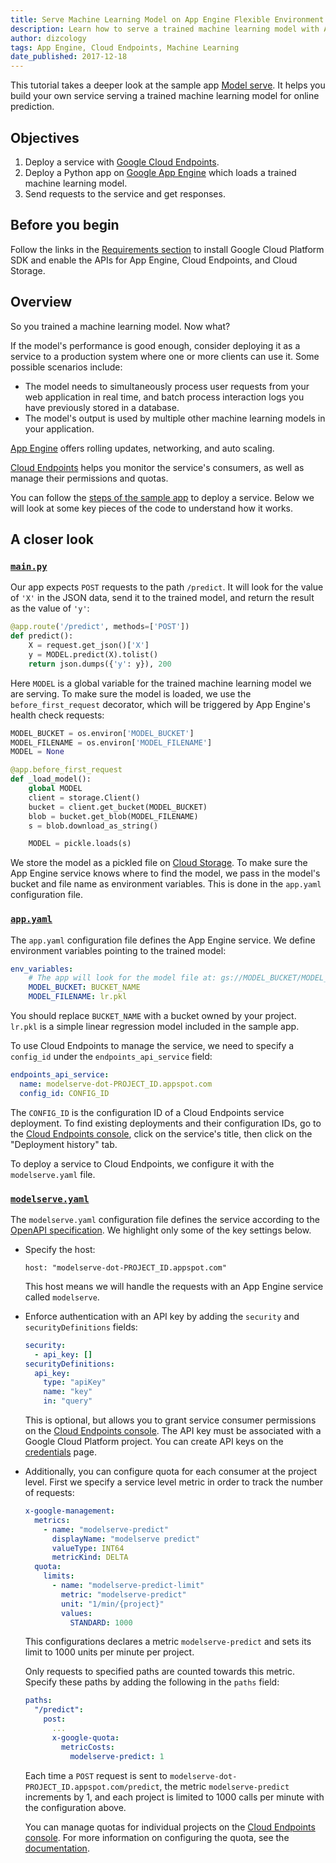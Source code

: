 ```yaml
---
title: Serve Machine Learning Model on App Engine Flexible Environment
description: Learn how to serve a trained machine learning model with App Engine flexible environment.
author: dizcology
tags: App Engine, Cloud Endpoints, Machine Learning
date_published: 2017-12-18
---
```

This tutorial takes a deeper look at the sample app [Model serve][modelserve].
It helps you build your own service serving a trained machine learning model for
online prediction.

## Objectives

1.  Deploy a service with [Google Cloud Endpoints][endpoints].
1.  Deploy a Python app on [Google App Engine][appengine] which loads a trained
    machine learning model.
1.  Send requests to the service and get responses.

## Before you begin

Follow the links in the [Requirements section][requirements] to install Google
Cloud Platform SDK and enable the APIs for App Engine, Cloud Endpoints, and
Cloud Storage.

## Overview

So you trained a machine learning model. Now what?

If the model's performance is good enough, consider deploying it as a service to
a production system where one or more clients can use it. Some possible
scenarios include:

- The model needs to simultaneously process user requests from your web
  application in real time, and batch process interaction logs you have
  previously stored in a database.
- The model's output is used by multiple other machine learning models in your
  application.

[App Engine][appengine] offers rolling updates, networking, and auto scaling.

[Cloud Endpoints][endpoints] helps you monitor the service's consumers, as well
as manage their permissions and quotas.

You can follow the [steps of the sample app][steps] to deploy a service. Below
we will look at some key pieces of the code to understand how it works.

## A closer look

### [`main.py`][main.py]

Our app expects `POST` requests to the path `/predict`.  It will look for the
value of `'X'` in the JSON data, send it to the trained model, and return the
result as the value of `'y'`:

```python
@app.route('/predict', methods=['POST'])
def predict():
    X = request.get_json()['X']
    y = MODEL.predict(X).tolist()
    return json.dumps({'y': y}), 200
```

Here `MODEL` is a global variable for the trained machine learning model we are
serving.  To make sure the model is loaded, we use the `before_first_request`
decorator, which will be triggered by App Engine's health check requests:

```python
MODEL_BUCKET = os.environ['MODEL_BUCKET']
MODEL_FILENAME = os.environ['MODEL_FILENAME']
MODEL = None

@app.before_first_request
def _load_model():
    global MODEL
    client = storage.Client()
    bucket = client.get_bucket(MODEL_BUCKET)
    blob = bucket.get_blob(MODEL_FILENAME)
    s = blob.download_as_string()

    MODEL = pickle.loads(s)
```

We store the model as a pickled file on [Cloud Storage][storage]. To make sure
the App Engine service knows where to find the model, we pass in the model's
bucket and file name as environment variables.  This is done in the `app.yaml`
configuration file.


### [`app.yaml`][app.yaml]

The `app.yaml` configuration file defines the App Engine service. We define
environment variables pointing to the trained model:

```yaml
env_variables:
    # The app will look for the model file at: gs://MODEL_BUCKET/MODEL_FILENAME
    MODEL_BUCKET: BUCKET_NAME
    MODEL_FILENAME: lr.pkl
```

You should replace `BUCKET_NAME` with a bucket owned by your project. `lr.pkl`
is a simple linear regression model included in the sample app.

To use Cloud Endpoints to manage the service, we need to specify a `config_id`
under the `endpoints_api_service` field:

```yaml
endpoints_api_service:
  name: modelserve-dot-PROJECT_ID.appspot.com
  config_id: CONFIG_ID
```

The `CONFIG_ID` is the configuration ID of a Cloud Endpoints service deployment.
To find existing deployments and their configuration IDs, go to the
[Cloud Endpoints console][endpoints], click on the service's title, then click
on the "Deployment history" tab.

To deploy a service to Cloud Endpoints, we configure it with the
`modelserve.yaml` file.

### [`modelserve.yaml`][modelserve.yaml]

The `modelserve.yaml` configuration file defines the service according to the
[OpenAPI specification][openapi]. We highlight only some of the key settings
below.

- Specify the host:

      host: "modelserve-dot-PROJECT_ID.appspot.com"

  This host means we will handle the requests with an App Engine service called
  `modelserve`.

- Enforce authentication with an API key by adding the `security` and
  `securityDefinitions` fields:

  ```yml
  security:
    - api_key: []
  securityDefinitions:
    api_key:
      type: "apiKey"
      name: "key"
      in: "query"
  ```

  This is optional, but allows you to grant service consumer permissions on the
  [Cloud Endpoints console][endpoints]. The API key must be associated with a
  Google Cloud Platform project. You can create API keys on the
  [credentials][credentials] page.

- Additionally, you can configure quota for each consumer at the project level.
  First we specify a service level metric in order to track the number of
  requests:

  ```yml
  x-google-management:
    metrics:
      - name: "modelserve-predict"
        displayName: "modelserve predict"
        valueType: INT64
        metricKind: DELTA
    quota:
      limits:
        - name: "modelserve-predict-limit"
          metric: "modelserve-predict"
          unit: "1/min/{project}"
          values:
            STANDARD: 1000
  ```

  This configurations declares a metric `modelserve-predict` and sets its limit
  to 1000 units per minute per project.

  Only requests to specified paths are counted towards this metric. Specify
  these paths by adding the following in the `paths` field:

  ```yml
  paths:
    "/predict":
      post:
        ...
        x-google-quota:
          metricCosts:
            modelserve-predict: 1
  ```

  Each time a `POST` request is sent to
  `modelserve-dot-PROJECT_ID.appspot.com/predict`, the metric
  `modelserve-predict` increments by 1, and each project is limited to 1000
  calls per minute with the configuration above.

  You can manage quotas for individual projects on the
  [Cloud Endpoints console][endpoints]. For more information on configuring the
  quota, see the [documentation][quota_docs].

[modelserve]: https://github.com/GoogleCloudPlatform/ml-on-gcp/tree/master/tutorials/sklearn/gae_serve
[requirements]: https://github.com/GoogleCloudPlatform/ml-on-gcp/tree/master/tutorials/sklearn/gae_serve#requirements
[steps]: https://github.com/GoogleCloudPlatform/ml-on-gcp/tree/master/tutorials/sklearn/gae_serve#steps
[modelserve.yaml]: https://github.com/GoogleCloudPlatform/ml-on-gcp/blob/master/tutorials/sklearn/gae_serve/modelserve.yaml
[app.yaml]: https://github.com/GoogleCloudPlatform/ml-on-gcp/blob/master/tutorials/sklearn/gae_serve/app.yaml
[main.py]: https://github.com/GoogleCloudPlatform/ml-on-gcp/blob/master/tutorials/sklearn/gae_serve/main.py
[lr.pkl]: https://github.com/GoogleCloudPlatform/ml-on-gcp/blob/master/tutorials/sklearn/gae_serve/lr.pkl

[appengine]: https://cloud.google.com/appengine/
[endpoints]: https://cloud.google.com/endpoints/
[storage]: https://cloud.google.com/storage/
[credentials]: https://cloud.google.com/apis/credentials
[quota_docs]: https://cloud.google.com/endpoints/docs/openapi/quotas-configure

[openapi]: https://github.com/OAI/OpenAPI-Specification/blob/master/versions/2.0.md
